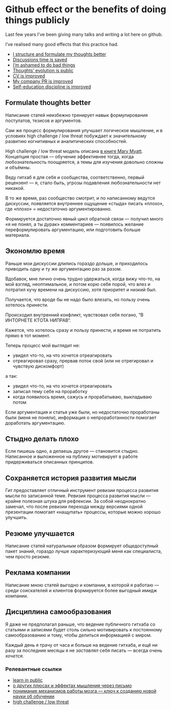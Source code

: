 # Github effect or the benefits of doing things publicly

Last few years I’ve been giving many talks and writing a lot here on github.

I’ve realised many good effects that this practice had.

- [I structure and formulate my thoughts better](#formulate-thoughts-better)
- [Discussions time is saved](#save-discussions-time)
- [I’m ashamed to do bad things](#ashamed-to-do-bad-things)
- [Thoughts’ evolution is public](#public-thoughts-evolution)
- [CV is improved](#cv-is-improved)
- [My company PR is improved](#company-pr-is-improved)
- [Self-education discipline is improved](#self-education-discipline-improved)

## Formulate thoughts better

Написание статей неизбежно тренирует навык формулирования постулатов, тезисов и аргументов.

Сам же процесс формулирования улучшает логическое мышление, и в условиях high challenge / low threat побуждает к значительному развитию когнитивных и аналитических способностей.

High challenge / low threat модель описана [в книге Mary Myatt](books.md). Концепция простая — обучение эффективнее тогда, когда любознательность поощряется, а темы для изучения довольно сложны и объёмны.

Веду гитхаб я для себя и сообщества, соответственно, первый рецензент — я, стало быть, угрозы подавления любознательности нет никакой.

В то же время, раз сообщество смотрит, и по написанному ведутся дискуссии, появляется внутреннее ощущение «стыда» писать «плохо», где «плохо» = недостаточно аргументированно.

Формируется достаточно явный цикл обратной связи — получил много «я не понял, а ты дурак» комментариев — появилось желание переформулировать аргументацию, или подготовить больше материала.

## Экономлю время

Раньше мои дискуссии длились гораздо дольше, и приходилось приводить одну и ту же аргументацию раз за разом.

Вдобавок, мне лично очень трудно удержаться, когда вижу что-то, на мой взгляд, неоптимальное, и потом корю себя порой, что влез и потратил кучу времени на дискуссию, хотя приоритет и низкий был.

Получается, что вроде бы не надо было влезать, но пользу очень хотелось принести.

Происходил внутренний конфликт, чувствовал себя погано, “В ИНТОРНЕТЕ КТОТА НИПРАВ“.

Кажется, что хотелось сразу и пользу принести, и время не потратить прямо в тот момент.

Теперь процесс мой выглядит не:
- увидел что-то, на что хочется отреагировать
- отреагировал сразу, прервав поток свой (или не отрегировал и чувствую дискомфорт)

а так:
- увидел что-то, на что хочется отреагировать
- записал тему себе на проработку
- когда появилось время, сажусь и прорабатываю, выкладываю потом

Если аргументация и статья уже были, но недостаточно проработаны были (меня не поняли), информация о непроработанности помогает доработать аргументацию.

## Cтыдно делать плохо

Если пишешь одно, а делаешь другое — становится стыдно. Написанное и выложенное на публику мотивирует в работе придерживаться описанных принципов.

## Сохраняется история развития мысли

Гит предоставляет отличный инструмент ревизии процесса развития мысли по записанной теме. Ревизия процесса развития мысли — крайне полезная штука для рефлексии. За собой неоднократно замечал, что после ревизии перехода между версиями одной презентации помогает «нащупать» процессы, которые можно хорошо улучшить.

## Резюме улучшается

Написание статей натуральным образом формирует общедоступный пакет знаний, гораздо лучше характеризующий меня как специалиста, чем просто резюме.

## Реклама компании

Написание мною статей выгодно и компании, в которой я работаю — среди соискателей и клиентов формируется более выгодный имидж компании.

## Дисциплина самообразования

Я даже не предполагал раньше, что ведение публичного гитхаба со статьями и записями будет столь сильно мотивировать к постоянному самообразованию и тому, чтобы делиться информацией с миром.

Каждый день я трачу от часа и больше на ведение гитхаба, и ещё ни разу за последние месяцы я не _заставлял_ себя писать — всегда очень _хочется_.

### Релевантные ссылки

- [learn in public](https://www.swyx.io/learn-in-public/)
- [о других плюсах и эффектах мышления через письмо](https://habr.com/ru/post/526336/)
- [понимание механизмов работы мозга — ключ к созданию новой науки об обучении](https://www.oecd-ilibrary.org/education/understanding-the-brain/summary/russian_9789264174986-sum-ru;jsessionid=v4d5WWJcy6x2s57K7N5sOMsM.ip-10-240-5-92)
- [high challenge / low threat](https://www.amazon.com/High-Challenge-Low-Threat-Leaders/dp/190971786X)
